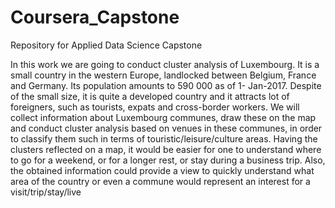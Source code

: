 # Coursera_Capstone
Repository for Applied Data Science Capstone


In this work we are going to conduct cluster analysis of Luxembourg. It is a small country in the western Europe, 
landlocked between Belgium, France and Germany. Its population amounts to 590 000 as of 1- Jan-2017. 
Despite of the small size, it is quite a developed country and it attracts lot of foreigners, such as tourists, expats and cross-border workers. 
We will collect information about Luxembourg communes, draw these on the map and conduct cluster analysis based on venues in these communes,
in order to classify them such in terms of touristic/leisure/culture areas. Having the clusters reflected on a map, 
it would be easier for one to understand where to go for a weekend, or for a longer rest, or stay during a business trip. Also, the obtained information could provide a view to quickly understand what area of the 
country or even a commune would represent an interest for a visit/trip/stay/live
